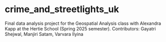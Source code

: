 # crime_and_streetlights_uk
Final data analysis project for the Geospatial Analysis class with Alexandra Kapp at the Hertie School (Spring 2025 semester).
Contributors: Gayatri Shejwal, Manjiri Satam, Varvara Ilyina
